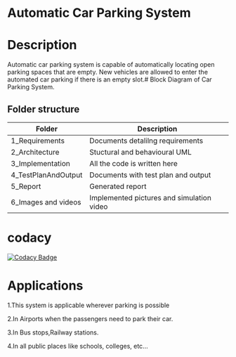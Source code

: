 # Automatic Car Parking System

# Description

  Automatic car parking system is capable of automatically locating open parking spaces that are empty. New vehicles are allowed to enter the automated car parking if there is an empty slot.# Block Diagram of Car Parking System.
 

 ## Folder structure
 
 |   Folder           |Description                         | 
 |--------------------|------------------------------------|
 |1_Requirements      |Documents detalilng requirements    |
 |2_Architecture      |Stuctural and behavioural UML       |
 |3_Implementation   |All the code is written here        | 
 |4_TestPlanAndOutput |Documents with test plan and output |
 |5_Report            |Generated report                    |   
 |6_Images and videos     |Implemented pictures and simulation video               |
 


  # codacy

[![Codacy Badge](https://app.codacy.com/project/badge/Grade/bd0fec9a44584f129598d92cc2285cd4)](https://www.codacy.com/gh/Aishwaryahosamani/M2-EmbSys/dashboard?utm_source=github.com&amp;utm_medium=referral&amp;utm_content=Aishwaryahosamani/M2-EmbSys&amp;utm_campaign=Badge_Grade)
     
 # Applications

  1.This system is applicable wherever parking is possible
  
  2.In Airports when the passengers need to park their car.
 
  3.In Bus stops,Railway stations.

  4.In all public places like schools, colleges, etc...

  
